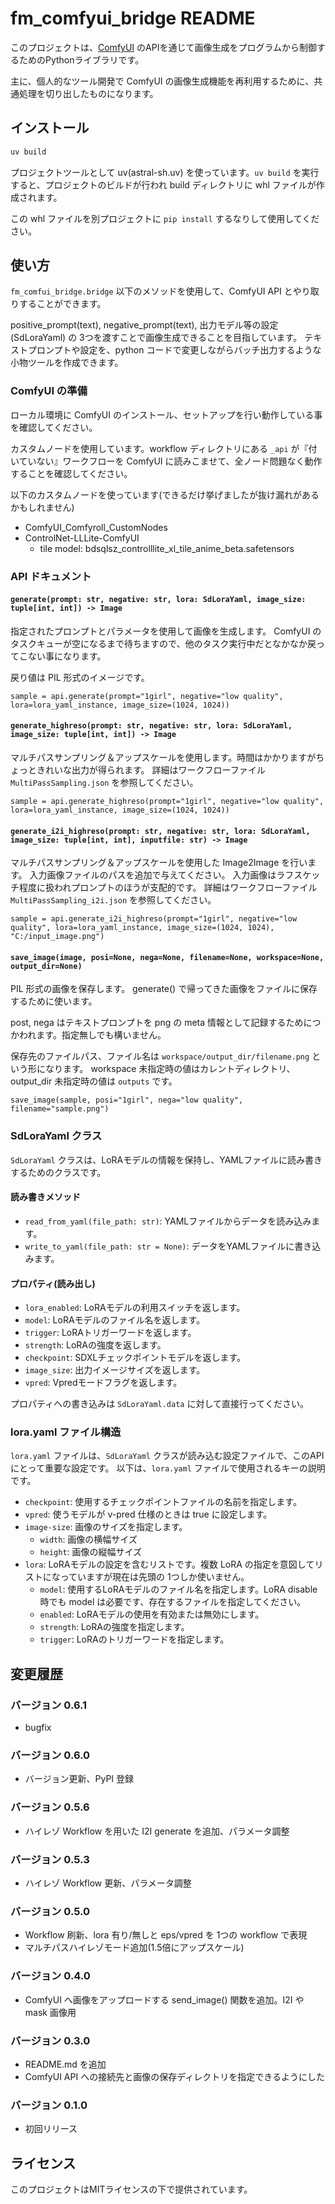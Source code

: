 # fm_comfyui_bridge README


このプロジェクトは、[ComfyUI](https://github.com/comfyanonymous/ComfyUI) のAPIを通じて画像生成をプログラムから制御するためのPythonライブラリです。

主に、個人的なツール開発で ComfyUI の画像生成機能を再利用するために、共通処理を切り出したものになります。

## インストール

```bash
uv build
```

プロジェクトツールとして uv(astral-sh.uv) を使っています。`uv build` を実行すると、プロジェクトのビルドが行われ build ディレクトリに whl ファイルが作成されます。

この whl ファイルを別プロジェクトに `pip install` するなりして使用してください。


## 使い方

`fm_comfui_bridge.bridge` 以下のメソッドを使用して、ComfyUI API とやり取りすることができます。

positive_prompt(text), negative_prompt(text), 出力モデル等の設定(SdLoraYaml) の 3つを渡すことで画像生成できることを目指しています。
テキストプロンプトや設定を、python コードで変更しながらバッチ出力するような小物ツールを作成できます。


### ComfyUI の準備

ローカル環境に ComfyUI のインストール、セットアップを行い動作している事を確認してください。

カスタムノードを使用しています。workflow ディレクトリにある `_api` が『付いていない』ワークフローを ComfyUI に読みこませて、全ノード問題なく動作することを確認してください。

以下のカスタムノードを使っています(できるだけ挙げましたが抜け漏れがあるかもしれません)

- ComfyUI_Comfyroll_CustomNodes
- ControlNet-LLLite-ComfyUI
  - tile model: bdsqlsz_controlllite_xl_tile_anime_beta.safetensors


### API ドキュメント

#### `generate(prompt: str, negative: str, lora: SdLoraYaml, image_size: tuple[int, int]) -> Image`

指定されたプロンプトとパラメータを使用して画像を生成します。
ComfyUI のタスクキューが空になるまで待ちますので、他のタスク実行中だとなかなか戻ってこない事になります。

戻り値は PIL 形式のイメージです。

```
sample = api.generate(prompt="1girl", negative="low quality", lora=lora_yaml_instance, image_size=(1024, 1024))
```

#### `generate_highreso(prompt: str, negative: str, lora: SdLoraYaml, image_size: tuple[int, int]) -> Image`

マルチパスサンプリング＆アップスケールを使用します。時間はかかりますがちょっときれいな出力が得られます。
詳細はワークフローファイル `MultiPassSampling.json` を参照してください。

```
sample = api.generate_highreso(prompt="1girl", negative="low quality", lora=lora_yaml_instance, image_size=(1024, 1024))
```

#### `generate_i2i_highreso(prompt: str, negative: str, lora: SdLoraYaml, image_size: tuple[int, int], inputfile: str) -> Image`

マルチパスサンプリング＆アップスケールを使用した Image2Image を行います。
入力画像ファイルのパスを追加で与えてください。
入力画像はラフスケッチ程度に扱われプロンプトのほうが支配的です。
詳細はワークフローファイル `MultiPassSampling_i2i.json` を参照してください。

```
sample = api.generate_i2i_highreso(prompt="1girl", negative="low quality", lora=lora_yaml_instance, image_size=(1024, 1024), "C:/input_image.png")
```


#### `save_image(image, posi=None, nega=None, filename=None, workspace=None, output_dir=None)`

PIL 形式の画像を保存します。
generate() で帰ってきた画像をファイルに保存するために使います。

post, nega はテキストプロンプトを png の meta 情報として記録するためにつかわれます。指定無しでも構いません。

保存先のファイルパス、ファイル名は `workspace/output_dir/filename.png` という形になります。
workspace 未指定時の値はカレントディレクトリ、output_dir 未指定時の値は `outputs` です。

```
save_image(sample, posi="1girl", nega="low quality", filename="sample.png")
```


### SdLoraYaml クラス

`SdLoraYaml` クラスは、LoRAモデルの情報を保持し、YAMLファイルに読み書きするためのクラスです。

#### 読み書きメソッド

- `read_from_yaml(file_path: str)`: YAMLファイルからデータを読み込みます。
- `write_to_yaml(file_path: str = None)`: データをYAMLファイルに書き込みます。

#### プロパティ(読み出し)

- `lora_enabled`: LoRAモデルの利用スイッチを返します。
- `model`: LoRAモデルのファイル名を返します。
- `trigger`: LoRAトリガーワードを返します。
- `strength`: LoRAの強度を返します。
- `checkpoint`: SDXLチェックポイントモデルを返します。
- `image_size`: 出力イメージサイズを返します。
- `vpred`: Vpredモードフラグを返します。

プロパティへの書き込みは `SdLoraYaml.data` に対して直接行ってください。


### lora.yaml ファイル構造

`lora.yaml` ファイルは、`SdLoraYaml` クラスが読み込む設定ファイルで、このAPIにとって重要な設定です。
以下は、`lora.yaml` ファイルで使用されるキーの説明です。

- `checkpoint`: 使用するチェックポイントファイルの名前を指定します。
- `vpred`: 使うモデルが v-pred 仕様のときは true に設定します。
- `image-size`: 画像のサイズを指定します。
  - `width`: 画像の横幅サイズ
  - `height`: 画像の縦幅サイズ
- `lora`: LoRAモデルの設定を含むリストです。複数 LoRA の指定を意図してリストになっていますが現在は先頭の 1つしか使いません。
  - `model`: 使用するLoRAモデルのファイル名を指定します。LoRA disable 時でも model は必要です、存在するファイルを指定してください。
  - `enabled`: LoRAモデルの使用を有効または無効にします。
  - `strength`: LoRAの強度を指定します。
  - `trigger`: LoRAのトリガーワードを指定します。

## 変更履歴

### バージョン 0.6.1

- bugfix

### バージョン 0.6.0

- バージョン更新、PyPI 登録

### バージョン 0.5.6

- ハイレゾ Workflow を用いた I2I generate を追加、パラメータ調整

### バージョン 0.5.3

- ハイレゾ Workflow 更新、パラメータ調整

### バージョン 0.5.0

- Workflow 刷新、lora 有り/無しと eps/vpred を 1つの workflow で表現
- マルチパスハイレゾモード追加(1.5倍にアップスケール)

### バージョン 0.4.0

- ComfyUI へ画像をアップロードする send_image() 関数を追加。I2I や mask 画像用


### バージョン 0.3.0

- README.md を追加
- ComfyUI API への接続先と画像の保存ディレクトリを指定できるようにした

### バージョン 0.1.0

- 初回リリース

## ライセンス

このプロジェクトはMITライセンスの下で提供されています。
